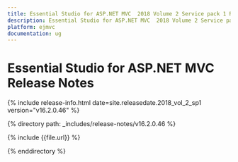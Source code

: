 ```yaml
---
title: Essential Studio for ASP.NET MVC  2018 Volume 2 Service pack 1 Release Notes
description: Essential Studio for ASP.NET MVC  2018 Volume 2 Service pack 1 Release Notes
platform: ejmvc
documentation: ug
---
```


# Essential Studio for ASP.NET MVC Release Notes

{% include release-info.html date=site.releasedate.2018_vol_2_sp1  version="v16.2.0.46" %} 

{% directory path: _includes/release-notes/v16.2.0.46 %}

{% include {{file.url}} %}

{% enddirectory %}